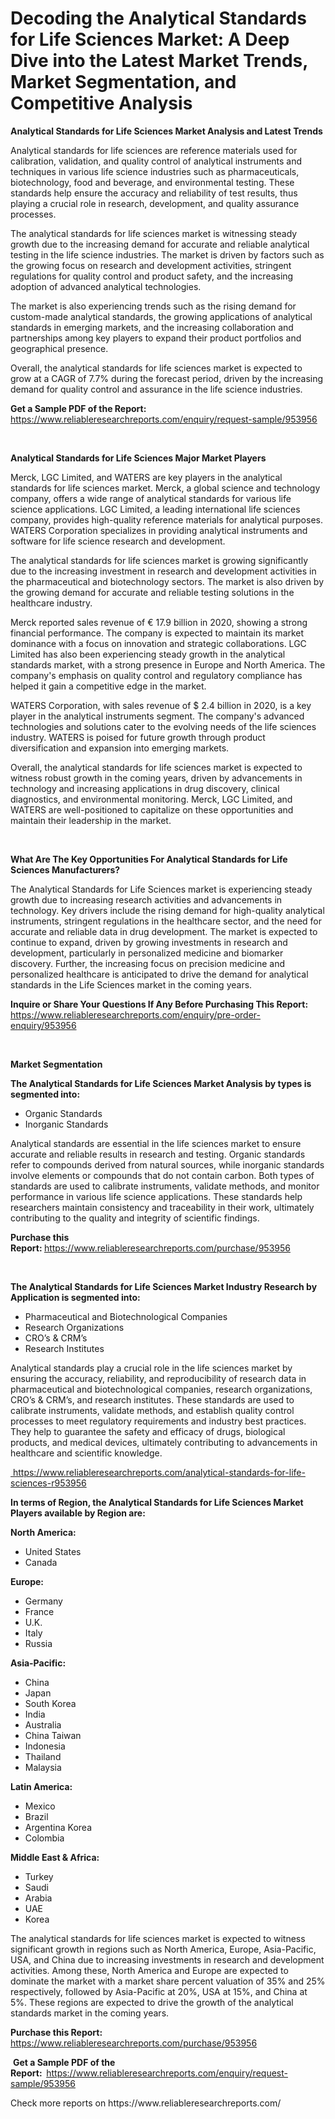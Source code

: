 <p><h1>Decoding the Analytical Standards for Life Sciences Market: A Deep Dive into the Latest Market Trends, Market Segmentation, and Competitive Analysis</h1></p><p><strong>Analytical Standards for Life Sciences Market Analysis and Latest Trends</strong></p>
<p><p>Analytical standards for life sciences are reference materials used for calibration, validation, and quality control of analytical instruments and techniques in various life science industries such as pharmaceuticals, biotechnology, food and beverage, and environmental testing. These standards help ensure the accuracy and reliability of test results, thus playing a crucial role in research, development, and quality assurance processes.</p><p>The analytical standards for life sciences market is witnessing steady growth due to the increasing demand for accurate and reliable analytical testing in the life science industries. The market is driven by factors such as the growing focus on research and development activities, stringent regulations for quality control and product safety, and the increasing adoption of advanced analytical technologies.</p><p>The market is also experiencing trends such as the rising demand for custom-made analytical standards, the growing applications of analytical standards in emerging markets, and the increasing collaboration and partnerships among key players to expand their product portfolios and geographical presence.</p><p>Overall, the analytical standards for life sciences market is expected to grow at a CAGR of 7.7% during the forecast period, driven by the increasing demand for quality control and assurance in the life science industries.</p></p>
<p><strong>Get a Sample PDF of the Report:&nbsp;</strong> <a href="https://www.reliableresearchreports.com/enquiry/request-sample/953956">https://www.reliableresearchreports.com/enquiry/request-sample/953956</a></p>
<p>&nbsp;</p>
<p><strong>Analytical Standards for Life Sciences Major Market Players</strong></p>
<p><p>Merck, LGC Limited, and WATERS are key players in the analytical standards for life sciences market. Merck, a global science and technology company, offers a wide range of analytical standards for various life science applications. LGC Limited, a leading international life sciences company, provides high-quality reference materials for analytical purposes. WATERS Corporation specializes in providing analytical instruments and software for life science research and development.</p><p>The analytical standards for life sciences market is growing significantly due to the increasing investment in research and development activities in the pharmaceutical and biotechnology sectors. The market is also driven by the growing demand for accurate and reliable testing solutions in the healthcare industry.</p><p>Merck reported sales revenue of € 17.9 billion in 2020, showing a strong financial performance. The company is expected to maintain its market dominance with a focus on innovation and strategic collaborations. LGC Limited has also been experiencing steady growth in the analytical standards market, with a strong presence in Europe and North America. The company's emphasis on quality control and regulatory compliance has helped it gain a competitive edge in the market.</p><p>WATERS Corporation, with sales revenue of $ 2.4 billion in 2020, is a key player in the analytical instruments segment. The company's advanced technologies and solutions cater to the evolving needs of the life sciences industry. WATERS is poised for future growth through product diversification and expansion into emerging markets.</p><p>Overall, the analytical standards for life sciences market is expected to witness robust growth in the coming years, driven by advancements in technology and increasing applications in drug discovery, clinical diagnostics, and environmental monitoring. Merck, LGC Limited, and WATERS are well-positioned to capitalize on these opportunities and maintain their leadership in the market.</p></p>
<p>&nbsp;</p>
<p><strong>What Are The Key Opportunities For Analytical Standards for Life Sciences Manufacturers?</strong></p>
<p><p>The Analytical Standards for Life Sciences market is experiencing steady growth due to increasing research activities and advancements in technology. Key drivers include the rising demand for high-quality analytical instruments, stringent regulations in the healthcare sector, and the need for accurate and reliable data in drug development. The market is expected to continue to expand, driven by growing investments in research and development, particularly in personalized medicine and biomarker discovery. Further, the increasing focus on precision medicine and personalized healthcare is anticipated to drive the demand for analytical standards in the Life Sciences market in the coming years.</p></p>
<p><strong>Inquire or Share Your Questions If Any Before Purchasing This Report:</strong> <a href="https://www.reliableresearchreports.com/enquiry/pre-order-enquiry/953956">https://www.reliableresearchreports.com/enquiry/pre-order-enquiry/953956</a></p>
<p>&nbsp;</p>
<p><strong>Market Segmentation</strong></p>
<p><strong>The Analytical Standards for Life Sciences Market Analysis by types is segmented into:</strong></p>
<p><ul><li>Organic Standards</li><li>Inorganic Standards</li></ul></p>
<p><p>Analytical standards are essential in the life sciences market to ensure accurate and reliable results in research and testing. Organic standards refer to compounds derived from natural sources, while inorganic standards involve elements or compounds that do not contain carbon. Both types of standards are used to calibrate instruments, validate methods, and monitor performance in various life science applications. These standards help researchers maintain consistency and traceability in their work, ultimately contributing to the quality and integrity of scientific findings.</p></p>
<p><strong>Purchase this Report:&nbsp;</strong><a href="https://www.reliableresearchreports.com/purchase/953956">https://www.reliableresearchreports.com/purchase/953956</a></p>
<p>&nbsp;</p>
<p><strong>The Analytical Standards for Life Sciences Market Industry Research by Application is segmented into:</strong></p>
<p><ul><li>Pharmaceutical and Biotechnological Companies</li><li>Research Organizations</li><li>CRO’s & CRM’s</li><li>Research Institutes</li></ul></p>
<p><p>Analytical standards play a crucial role in the life sciences market by ensuring the accuracy, reliability, and reproducibility of research data in pharmaceutical and biotechnological companies, research organizations, CRO’s & CRM’s, and research institutes. These standards are used to calibrate instruments, validate methods, and establish quality control processes to meet regulatory requirements and industry best practices. They help to guarantee the safety and efficacy of drugs, biological products, and medical devices, ultimately contributing to advancements in healthcare and scientific knowledge.</p></p>
<p><a href="https://www.reliableresearchreports.com/analytical-standards-for-life-sciences-r953956">&nbsp;https://www.reliableresearchreports.com/analytical-standards-for-life-sciences-r953956</a></p>
<p><strong>In terms of Region, the Analytical Standards for Life Sciences Market Players available by Region are:</strong></p>
<p>
    <p> <strong> North America: </strong>
        <ul>
            <li>United States</li>
            <li>Canada</li>
        </ul>
        </p> 
    <p> <strong> Europe: </strong>
        <ul>
            <li>Germany</li>
            <li>France</li>
            <li>U.K.</li>
            <li>Italy</li>
            <li>Russia</li>
        </ul>
        </p> 
    <p> <strong> Asia-Pacific: </strong>
        <ul>
            <li>China</li>
            <li>Japan</li>
            <li>South Korea</li>
            <li>India</li>
            <li>Australia</li>
            <li>China Taiwan</li>
            <li>Indonesia</li>
            <li>Thailand</li>
            <li>Malaysia</li>
        </ul>
        </p> 
    <p> <strong> Latin America: </strong>
        <ul>
            <li>Mexico</li>
            <li>Brazil</li>
            <li>Argentina Korea</li>
            <li>Colombia</li>
        </ul>
        </p> 
    <p> <strong> Middle East & Africa: </strong>
        <ul>
            <li>Turkey</li>
            <li>Saudi</li>
            <li>Arabia</li>
            <li>UAE</li>
            <li>Korea</li>
        </ul>
    </p>
    </p>
<p><p>The analytical standards for life sciences market is expected to witness significant growth in regions such as North America, Europe, Asia-Pacific, USA, and China due to increasing investments in research and development activities. Among these, North America and Europe are expected to dominate the market with a market share percent valuation of 35% and 25% respectively, followed by Asia-Pacific at 20%, USA at 15%, and China at 5%. These regions are expected to drive the growth of the analytical standards market in the coming years.</p></p>
<p><strong>Purchase this Report: </strong><a href="https://www.reliableresearchreports.com/purchase/953956">https://www.reliableresearchreports.com/purchase/953956</a></p>
<p>&nbsp;<strong>Get a Sample PDF of the Report:&nbsp;&nbsp;</strong><a href="https://www.reliableresearchreports.com/enquiry/request-sample/953956">https://www.reliableresearchreports.com/enquiry/request-sample/953956</a></p>
<p><strong></strong></p>
<p>Check more reports on https://www.reliableresearchreports.com/</p>